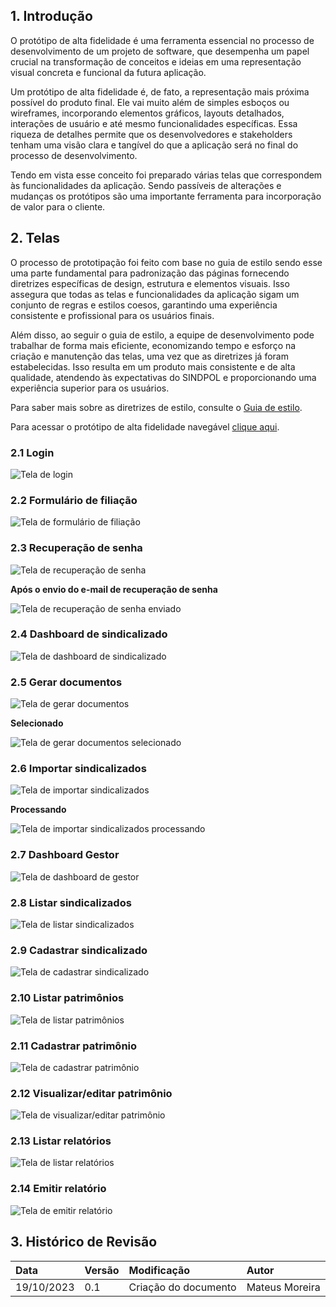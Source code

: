 ## 1. Introdução

O protótipo de alta fidelidade é uma ferramenta essencial no processo de desenvolvimento de um projeto de software, que desempenha um papel crucial na transformação de conceitos e ideias em uma representação visual concreta e funcional da futura aplicação. 

Um protótipo de alta fidelidade é, de fato, a representação mais próxima possível do produto final. Ele vai muito além de simples esboços ou wireframes, incorporando elementos gráficos, layouts detalhados, interações de usuário e até mesmo funcionalidades específicas. Essa riqueza de detalhes permite que os desenvolvedores e stakeholders tenham uma visão clara e tangível do que a aplicação será no final do processo de desenvolvimento.

Tendo em vista esse conceito foi preparado várias telas que correspondem às funcionalidades da aplicação. Sendo passíveis de alterações e mudanças os protótipos são uma importante ferramenta para incorporação de valor para o cliente.

## 2. Telas 

O processo de prototipação foi feito com base no guia de estilo sendo esse uma parte fundamental para padronização das páginas fornecendo diretrizes específicas de design, estrutura e elementos visuais. Isso assegura que todas as telas e funcionalidades da aplicação sigam um conjunto de regras e estilos coesos, garantindo uma experiência consistente e profissional para os usuários finais.

Além disso, ao seguir o guia de estilo, a equipe de desenvolvimento pode trabalhar de forma mais eficiente, economizando tempo e esforço na criação e manutenção das telas, uma vez que as diretrizes já foram estabelecidas. Isso resulta em um produto mais consistente e de alta qualidade, atendendo às expectativas do SINDPOL e proporcionando uma experiência superior para os usuários.

Para saber mais sobre as diretrizes de estilo, consulte o [Guia de estilo](guia.md).

Para acessar o protótipo de alta fidelidade navegável [clique aqui](https://www.figma.com/proto/8gIW1AmAtSPj6XSkKPHvA1/Protótipo-de-Alta-Fidelidade?type=design&node-id=49-2307&t=tSbJMQK0Fv3tphFH-1&scaling=min-zoom&page-id=0%3A1&starting-point-node-id=49%3A2307&show-proto-sidebar=1).

### 2.1 Login 

![Tela de login](../assets/prototipo/login.png)

### 2.2 Formulário de filiação

![Tela de formulário de filiação](../assets/prototipo/formulario_filiacao.png)

### 2.3 Recuperação de senha

![Tela de recuperação de senha](../assets/prototipo/recuperacao_senha.png)

**Após o envio do e-mail de recuperação de senha**

![Tela de recuperação de senha enviado](../assets/prototipo/recuperacao_senha_enviado.png)

### 2.4 Dashboard de sindicalizado

![Tela de dashboard de sindicalizado](../assets/prototipo/dashboard_sindicalizado.png)

### 2.5 Gerar documentos

![Tela de gerar documentos](../assets/prototipo/gerar_documentos.png)

**Selecionado**

![Tela de gerar documentos selecionado](../assets/prototipo/gerar_documentos_selecionado.png)

### 2.6 Importar sindicalizados

![Tela de importar sindicalizados](../assets/prototipo/importar_sindicalizados.png)

**Processando**

![Tela de importar sindicalizados processando](../assets/prototipo/importar_sindicalizados_processando.png)

### 2.7 Dashboard Gestor

![Tela de dashboard de gestor](../assets/prototipo/dashboard_gestor.png)

### 2.8 Listar sindicalizados

![Tela de listar sindicalizados](../assets/prototipo/listar_sindicalizados.png)

### 2.9 Cadastrar sindicalizado

![Tela de cadastrar sindicalizado](../assets/prototipo/cadastro_sindicalizado.png)

### 2.10 Listar patrimônios

![Tela de listar patrimônios](../assets/prototipo/listar_patrimonios.png)

### 2.11 Cadastrar patrimônio

![Tela de cadastrar patrimônio](../assets/prototipo/cadastro_patrimonio.png)

### 2.12 Visualizar/editar patrimônio

![Tela de visualizar/editar patrimônio](../assets/prototipo/visualizar_patrimonio.png)

### 2.13 Listar relatórios

![Tela de listar relatórios](../assets/prototipo/listar_relatorios.png)

### 2.14 Emitir relatório

![Tela de emitir relatório](../assets/prototipo/emitir_relatorio.png)

## 3. Histórico de Revisão

| Data       | Versão |      Modificação      |    Autor     |
| :--------- | :----- | :-------------------- | :----------- |
|19/10/2023| 0.1 | Criação do documento | Mateus Moreira  |
